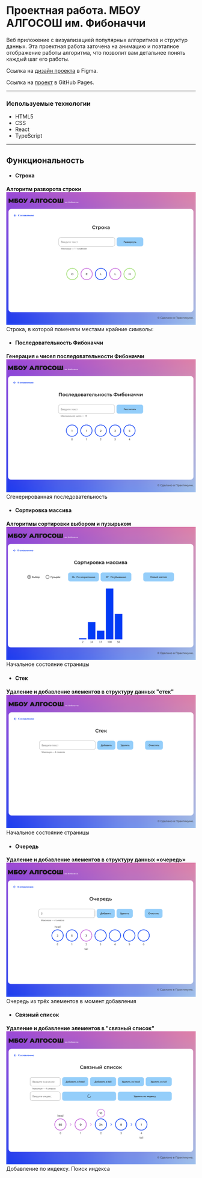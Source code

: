 # Проектная работа. МБОУ АЛГОСОШ им. Фибоначчи

Веб приложение с визуализацией популярных алгоритмов и структур данных. Эта проектная работа заточена на анимацию и поэтапное отображение работы алгоритма, что позволит вам детальнее понять каждый шаг его работы.

Ссылка на [дизайн проекта](https://www.figma.com/file/RIkypcTQN5d37g7RRTFid0/Algososh_external_link?node-id=0%3A1) в Figma.

Ссылка на [проект]() в GitHub Pages.

---

### Используемые технологии

* HTML5
* CSS
* React
* TypeScript

---

## Функциональность

* #### Строка
**Алгоритм разворота строки**
![Промежуточный этап разворота строки](README_static/Untitled%202.png)
Строка, в которой поменяли местами крайние символы:

* #### Последовательность Фибоначчи
**Генерация `n` чисел последовательности Фибоначчи**
![Сгенерированная последовательность](README_static/Untitled%204.png)
Сгенерированная последовательность

* #### Сортировка массива
**Алгоритмы сортировки выбором и пузырьком**
![Начальное состояние страницы](README_static/Untitled%205.png)
Начальное состояние страницы

* #### Стек
**Удаление и добавление элементов в структуру данных "стек"**
![Начальное состояние страницы](README_static/Untitled%206.png)
Начальное состояние страницы

* #### Очередь
**Удаление и добавление элементов в структуру данных «очередь»**
![Очередь из трёх элементов в момент добавления](README_static/Untitled%209.png)
Очередь из трёх элементов в момент добавления

* #### Связный список
**Удаление и добавление элементов в "связный список"**
![Добавление по индексу. Поиск индекса](README_static/Untitled%2014.png)
Добавление по индексу. Поиск индекса